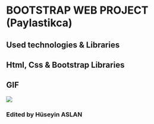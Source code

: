 # BOOTSTRAP WEB PROJECT (Paylastikca)

## Used technologies & Libraries

## Html, Css & Bootstrap Libraries


## GIF

![](images/1.gif)

###  Edited by Hüseyin ASLAN
